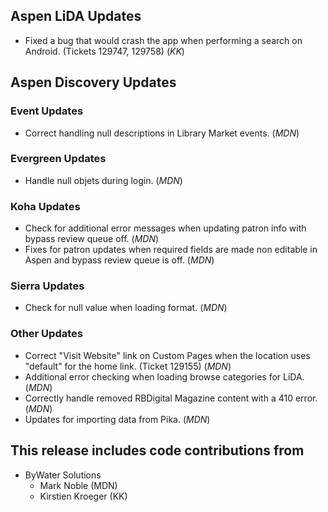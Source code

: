 ## Aspen LiDA Updates
- Fixed a bug that would crash the app when performing a search on Android. (Tickets 129747, 129758) (*KK*)

## Aspen Discovery Updates
### Event Updates
- Correct handling null descriptions in Library Market events. (*MDN*)

### Evergreen Updates
- Handle null objets during login. (*MDN*)

### Koha Updates
- Check for additional error messages when updating patron info with bypass review queue off. (*MDN*) 
- Fixes for patron updates when required fields are made non editable in Aspen and bypass review queue is off. (*MDN*)

### Sierra Updates
- Check for null value when loading format. (*MDN*)

### Other Updates
- Correct "Visit Website" link on Custom Pages when the location uses "default" for the home link. (Ticket 129155) (*MDN*) 
- Additional error checking when loading browse categories for LiDA. (*MDN*)
- Correctly handle removed RBDigital Magazine content with a 410 error. (*MDN*)
- Updates for importing data from Pika. (*MDN*)

## This release includes code contributions from
- ByWater Solutions
    - Mark Noble (MDN)
    - Kirstien Kroeger (KK)